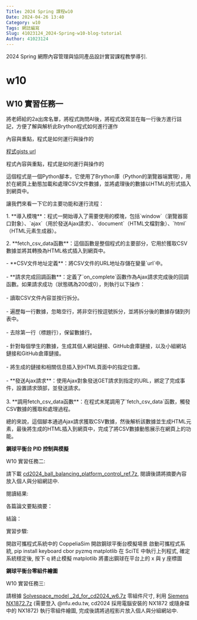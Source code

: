 ```yaml
---
Title: 2024 Spring 課程w10
Date: 2024-04-26 13:40
Category: w10
Tags: 網誌編寫
Slug: 41023124_2024-Spring-w10-blog-tutorial
Author: 41023124
---
```


2024 Spring 網際內容管理與協同產品設計實習課程教學導引.

<!-- PELICAN_END_SUMMARY -->

# w10

<h2>W10 實習任務一</h2>
<p>將老師給的2a出席名單，將程式詢問AI後，將程式改寫並在每一行後方進行註記，方便了解與解析此Brython程式如何進行運作</p>
<p><span>內容與重點，程式是如何運行與操作的</span></p>
<p><a href="https://gist.githubusercontent.com/41023124/500875a36052f90472928c0fd722707e/raw/42ccb4354ff3beaf2b5771b40cd2133d1d8c944d/2a2">程式gists url</a></p>
<p><span>程式內容與重點，程式是如何運行與操作的</span></p>
<p>這個程式是一個Python腳本，它使用了Brython庫（Python的瀏覽器端實現），用於在網頁上動態加載和處理CSV文件數據，並將處理後的數據以HTML的形式插入到網頁中。</p>
<p>讓我們來看一下它的主要功能和運行流程：</p>
<p>1. **導入模塊**：程式一開始導入了需要使用的模塊，包括`window`（瀏覽器窗口對象）、`ajax`（用於發送Ajax請求）、`document`（HTML文檔對象）、`html`（HTML元素生成器）。</p>
<p>2. **fetch_csv_data函數**：這個函數是整個程式的主要部分，它用於獲取CSV數據並將其轉換為HTML格式插入到網頁中。</p>
<p>- **CSV文件地址定義**：將CSV文件的URL地址存儲在變量`url`中。<br> <br> - **請求完成回調函數**：定義了`on_complete`函數作為Ajax請求完成後的回調函數。如果請求成功（狀態碼為200或0），則執行以下操作：<br> <br> - 讀取CSV文件內容並按行拆分。<br> <br> - 遍歷每一行數據，忽略空行，將非空行按逗號拆分，並將拆分後的數據存儲到列表中。<br> <br> - 去除第一行（標題行），保留數據行。<br> <br> - 針對每個學生的數據，生成其個人網站鏈接、GitHub倉庫鏈接，以及小組網站鏈接和GitHub倉庫鏈接。<br> <br> - 將生成的鏈接和相關信息插入到HTML頁面中的指定位置。<br> <br> - **發送Ajax請求**：使用Ajax對象發送GET請求到指定的URL，綁定了完成事件，設置請求頭部，並發送請求。<br> <br>3. **調用fetch_csv_data函數**：在程式末尾調用了`fetch_csv_data`函數，觸發CSV數據的獲取和處理過程。</p>
<p>總的來說，這個腳本通過Ajax請求獲取CSV數據，然後解析該數據並生成HTML元素，最後將生成的HTML插入到網頁中，完成了將CSV數據動態展示在網頁上的功能。</p>
<p></p>


<p><strong>鋼球平衡台 PID 控制與模擬</strong></p>
<p>W10 實習任務二:</p>
<p>請下載<span>&nbsp;</span><a href="http://229.cycu.org/cd2024_ball_balancing_platform_control_ref.7z">cd2024_ball_balancing_platform_control_ref.7z</a>, 閱讀後請將摘要內容放入個人與分組網誌中.</p>
<p>閱讀結果:</p>
<p>各篇論文要點摘要：</p>
<p>結論：</p>
<p></p>
<p>實習步驟:</p>
<p>開啟可攜程式系統中的 CoppeliaSim 開啟鋼球平衡台模擬場景 啟動可攜程式系統, pip install keyboard cbor pyzmq matplotlib 在 SciTE 中執行上列程式, 確定系統穩定後, 按下 q 終止模擬 matplotlib 將畫出鋼球在平台上的 x 與 y 座標圖</p>
<p></p>
<p><strong>鋼球平衡台零組件繪圖</strong></p>
<p>W10 實習任務三:</p>
<p>請根據<span>&nbsp;</span><a href="https://mde.tw/cd2024/downloads/Solvespace_model%20_2d_for_cd2024_w6.7z">Solvespace_model _2d_for_cd2024_w6.7z</a><span>&nbsp;</span>零組件尺寸, 利用<span>&nbsp;</span><a href="https://nfuedu-my.sharepoint.com/:u:/g/personal/yen_nfu_edu_tw/EehhlaMDzTxAlOBppbPSoPwBCzsOQxvshtNL8xJel-zbJQ?e=YwKvdH">Siemens NX1872.7z</a><span>&nbsp;</span>(需要登入 @nfu.edu.tw, cd2024 採用電腦安裝的 NX1872 或隨身碟中的 NX1872) 執行零組件繪圖, 完成後請將過程影片放入個人與分組網站中.</p>